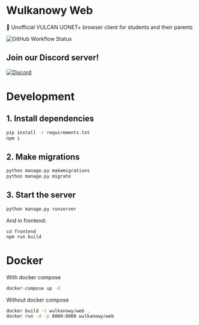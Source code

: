 # Wulkanowy Web

🌋 Unofficial VULCAN UONET+ browser client for students and their parents

![GitHub Workflow Status](https://github.com/wulkanowy/wulkanowy-web/workflows/Python%20application/badge.svg)

## Join our Discord server!

[![Discord](https://discordapp.com/api/guilds/390889354199040011/widget.png?style=banner2)](https://discord.com/invite/vccAQBr)

# Development

## 1. Install dependencies

```sh
pip install -r requirements.txt
npm i
```

## 2. Make migrations

```sh
python manage.py makemigrations
python manage.py migrate
```

## 3. Start the server

```sh
python manage.py runserver
```
And in frontend:
```shell
cd frontend
npm run build
```

# Docker

With docker compose

```sh
docker-compose up -d
```

Without docker compose

```sh
docker build -t wulkanowy/web .
docker run -d -p 8000:8000 wulkanowy/web
```
